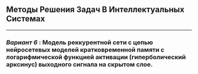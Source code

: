 ## Методы Решения Задач В Интеллектуальных Системах
---

### _Вариант 6_ : Модель реккурентной сети с цепью нейросетевых моделей кратковременной памяти с логарифмической функцией активации (гиперболический арксинус) выходного сигнала на скрытом слое.